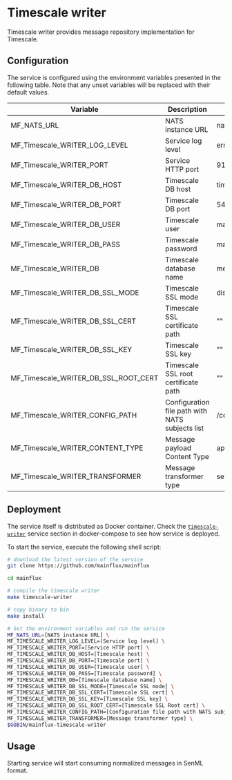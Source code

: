 # Timescale writer

Timescale writer provides message repository implementation for Timescale.

## Configuration

The service is configured using the environment variables presented in the
following table. Note that any unset variables will be replaced with their
default values.

| Variable                             | Description                                     | Default                |
| -----------------------------------  | ----------------------------------------------- | ---------------------- |
| MF_NATS_URL                          | NATS instance URL                               | nats://localhost:4222  |
| MF_Timescale_WRITER_LOG_LEVEL        | Service log level                               | error                  |
| MF_Timescale_WRITER_PORT             | Service HTTP port                               | 9104                   |
| MF_Timescale_WRITER_DB_HOST          | Timescale DB host                               | timescale              |
| MF_Timescale_WRITER_DB_PORT          | Timescale DB port                               | 5432                   |
| MF_Timescale_WRITER_DB_USER          | Timescale user                                  | mainflux               |
| MF_Timescale_WRITER_DB_PASS          | Timescale password                              | mainflux               |
| MF_Timescale_WRITER_DB               | Timescale database name                         | messages               |
| MF_Timescale_WRITER_DB_SSL_MODE      | Timescale SSL mode                              | disabled               |
| MF_Timescale_WRITER_DB_SSL_CERT      | Timescale SSL certificate path                  | ""                     |
| MF_Timescale_WRITER_DB_SSL_KEY       | Timescale SSL key                               | ""                     |
| MF_Timescale_WRITER_DB_SSL_ROOT_CERT | Timescale SSL root certificate path             | ""                     |
| MF_Timescale_WRITER_CONFIG_PATH      | Configuration file path with NATS subjects list | /config.toml           |
| MF_Timescale_WRITER_CONTENT_TYPE     | Message payload Content Type                    | application/senml+json |
| MF_Timescale_WRITER_TRANSFORMER      | Message transformer type                        | senml                  |

## Deployment

The service itself is distributed as Docker container. Check the [`timescale-writer`](https://github.com/mainflux/mainflux/blob/master/docker/addons/timescale-writer/docker-compose.yml#L34-L59) service section in 
docker-compose to see how service is deployed.

To start the service, execute the following shell script:

```bash
# download the latest version of the service
git clone https://github.com/mainflux/mainflux

cd mainflux

# compile the timescale writer
make timescale-writer

# copy binary to bin
make install

# Set the environment variables and run the service
MF_NATS_URL=[NATS instance URL] \
MF_TIMESCALE_WRITER_LOG_LEVEL=[Service log level] \
MF_TIMESCALE_WRITER_PORT=[Service HTTP port] \
MF_TIMESCALE_WRITER_DB_HOST=[Timescale host] \
MF_TIMESCALE_WRITER_DB_PORT=[Timescale port] \
MF_TIMESCALE_WRITER_DB_USER=[Timescale user] \
MF_TIMESCALE_WRITER_DB_PASS=[Timescale password] \
MF_TIMESCALE_WRITER_DB=[Timescale database name] \
MF_TIMESCALE_WRITER_DB_SSL_MODE=[Timescale SSL mode] \
MF_TIMESCALE_WRITER_DB_SSL_CERT=[Timescale SSL cert] \
MF_TIMESCALE_WRITER_DB_SSL_KEY=[Timescale SSL key] \
MF_TIMESCALE_WRITER_DB_SSL_ROOT_CERT=[Timescale SSL Root cert] \
MF_TIMESCALE_WRITER_CONFIG_PATH=[Configuration file path with NATS subjects list] \
MF_TIMESCALE_WRITER_TRANSFORMER=[Message transformer type] \
$GOBIN/mainflux-timescale-writer
```

## Usage

Starting service will start consuming normalized messages in SenML format.
